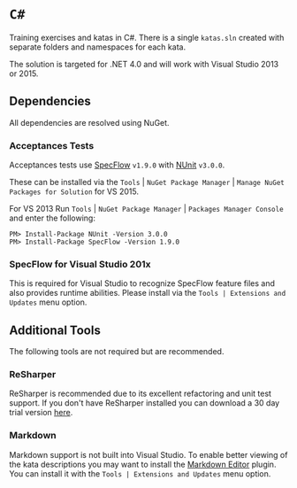 ﻿# `C#`

Training exercises and katas in C#. There is a single `katas.sln` created with separate folders and namespaces for each kata.

The solution is targeted for .NET 4.0 and will work with Visual Studio 2013 or 2015.

## Dependencies
All dependencies are resolved using NuGet.

### Acceptances Tests
Acceptances tests use [SpecFlow](http://www.specflow.org/) `v1.9.0` with
[NUnit](http://www.nunit.org/) `v3.0.0`.

These can be installed via the 
`Tools` | `NuGet Package Manager` | `Manage NuGet Packages for Solution` for VS 2015.


For VS 2013 Run `Tools` | `NuGet Package Manager` | `Packages Manager Console` and enter the following:

```
PM> Install-Package NUnit -Version 3.0.0
PM> Install-Package SpecFlow -Version 1.9.0
```

### SpecFlow for Visual Studio 201x
This is required for Visual Studio to recognize SpecFlow feature files and also
provides runtime abilities. Please install via the `Tools | Extensions and Updates` menu option.

## Additional Tools
The following tools are not required but are recommended.

### ReSharper
ReSharper is recommended due to its excellent refactoring and unit test support.
If you don't have ReSharper installed you can download a 30 day trial version [here](https://www.jetbrains.com/resharper/download/).

### Markdown
Markdown support is not built into Visual Studio. To enable better viewing of the kata descriptions
you may want to install the
[Markdown Editor](https://visualstudiogallery.msdn.microsoft.com/eaab33c3-437b-4918-8354-872dfe5d1bfe)
plugin. You can install it with the `Tools | Extensions and Updates` menu option.